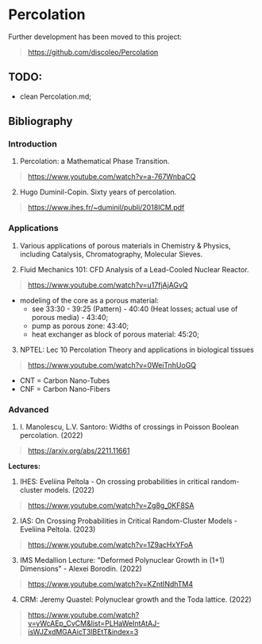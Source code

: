# Percolation

Further development has been moved to this project:
> https://github.com/discoleo/Percolation


## TODO:

- clean Percolation.md;


## Bibliography


### Introduction

1. Percolation: a Mathematical Phase Transition.
  > https://www.youtube.com/watch?v=a-767WnbaCQ

2. Hugo Duminil-Copin. Sixty years of percolation.
  > https://www.ihes.fr/~duminil/publi/2018ICM.pdf


### Applications

1. Various applications of porous materials in Chemistry & Physics, including Catalysis, Chromatography, Molecular Sieves.

2. Fluid Mechanics 101: CFD Analysis of a Lead-Cooled Nuclear Reactor.
  > https://www.youtube.com/watch?v=u17fjAjAGvQ
- modeling of the core as a porous material:
  - see 33:30 - 39:25 (Pattern) - 40:40 (Heat losses; actual use of porous media) - 43:40;
  - pump as porous zone: 43:40;
  - heat exchanger as block of porous material: 45:20;

3. NPTEL: Lec 10 Percolation Theory and applications in biological tissues
  > https://www.youtube.com/watch?v=0WeiTnhUoGQ
- CNT = Carbon Nano-Tubes
- CNF = Carbon Nano-Fibers


### Advanced

1. I. Manolescu, L.V. Santoro: Widths of crossings in Poisson Boolean percolation. (2022)
  > https://arxiv.org/abs/2211.11661


**Lectures:**

1. IHES: Eveliina Peltola - On crossing probabilities in critical random-cluster models. (2022)
  > https://www.youtube.com/watch?v=Zg8g_0KF8SA

2. IAS: On Crossing Probabilities in Critical Random-Cluster Models - Eveliina Peltola. (2023)
  > https://www.youtube.com/watch?v=1Z9acHxYFoA

3. IMS Medallion Lecture: "Deformed Polynuclear Growth in (1+1) Dimensions" - Alexei Borodin. (2022)
  > https://www.youtube.com/watch?v=KZntINdhTM4

4. CRM: Jeremy Quastel: Polynuclear growth and the Toda lattice. (2022)
  > https://www.youtube.com/watch?v=yWcAEp_CvCM&list=PLHaWeIntAtAJ-isWJZxdMGAAicT3lBEtT&index=3
